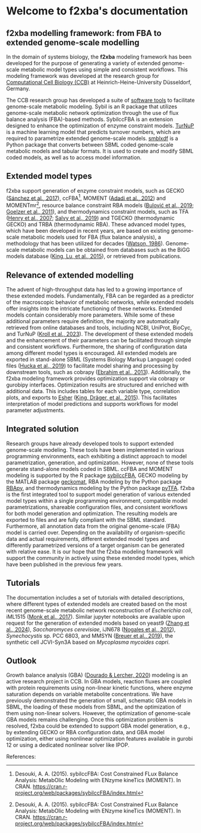 # Welcome to f2xba\'s documentation

## f2xba modelling framework: from FBA to extended genome-scale modelling

In the domain of systems biology, the **f2xba** modeling framework has
been developed for the purpose of generating a variety of extended
genome-scale metabolic model types using simple and consistent
workflows. This modeling framework was developed at the research group
for [Computational Cell Biology
(CCB)](https://www.cs.hhu.de/en/research-groups/computational-cell-biology)
at Heinrich-Heine-University Düsseldorf, Germany.

The CCB research group has developed a suite of [software
tools](https://www.cs.hhu.de/en/research-groups/computational-cell-biology/software-contributions)
to facilitate genome-scale metabolic modeling. Sybil is an R package
that utilizes genome-scale metabolic network optimization through the
use of flux balance analysis (FBA)-based methods. SybilccFBA is an
extension designed to enhance the optimization of enzyme constraint
models. [TurNuP](https://turnup.cs.hhu.de/Kcat) is a machine learning
model that predicts turnover numbers, which are required to parametrize
extended genome-scale models.
[smblxdf](https://sbmlxdf.readthedocs.io/en/latest/) is a Python package
that converts between SBML coded genome-scale metabolic models and
tabular formats. It is used to create and modify SBML coded models, as
well as to access model information.

## Extended model types

f2xba support generation of enzyme constraint models, such as GECKO
([Sánchez et al.,
2017](https://doi.org/https://doi.org/10.15252/msb.20167411)),
ccFBA[^1], MOMENT ([Adadi et al.,
2012](https://doi.org/10.1371/journal.pcbi.1002575)) and MOMENTmr[^2],
resource balance constraint RBA models ([Bulović et al.,
2019](https://doi.org/https://doi.org/10.1016/j.ymben.2019.06.001);
[Goelzer et al.,
2011](https://doi.org/https://doi.org/10.1016/j.automatica.2011.02.038)),
and thermodynamics constraint models, such as TFA ([Henry et al.,
2007](https://doi.org/10.1529/biophysj.106.093138); [Salvy et al.,
2019](https://doi.org/10.1093/bioinformatics/bty499)) and TGECKO
(thermodynamic GECKO) and TRBA (thermodynamic RBA). These advanced model
types, which have been developed in recent years, are based on existing
genome-scale metabolic models used for FBA (flux balance analysis), a
methodology that has been utilized for decades ([Watson,
1986](https://doi.org/10.1093/bioinformatics/2.1.23)). Genome-scale
metabolic models can be obtained from databases such as the BiGG models
database ([King, Lu, et al.,
2015](https://doi.org/10.1093/nar/gkv1049)), or retrieved from
publications.

## Relevance of extended modelling

The advent of high-throughput data has led to a growing importance of
these extended models. Fundamentally, FBA can be regarded as a predictor
of the macroscopic behavior of metabolic networks, while extended models
offer insights into the intricate functioning of these networks.
Extended models contain considerably more parameters. While some of
these additional parameters require definition, the majority are
automatically retrieved from online databases and tools, including NCBI,
UniProt, BioCyc, and TurNuP ([Kroll et al.,
2023](https://doi.org/10.1038/s41467-023-39840-4)). The development of
these extended models and the enhancement of their parameters can be
facilitated through simple and consistent workflows. Furthermore, the
sharing of configuration data among different model types is encouraged.
All extended models are exported in stand-alone SBML (Systems Biology
Markup Language) coded files ([Hucka et al.,
2019](https://doi.org/10.1515/jib-2019-0021)) to facilitate model
sharing and processing by downstream tools, such as cobrapy ([Ebrahim et
al., 2013](https://doi.org/10.1186/1752-0509-7-74)). Additionally, the
f2xba modeling framework provides optimization support via cobrapy or
gurobipy interfaces. Optimization results are structured and enriched
with additional data. This includes tables for each variable type,
correlation plots, and exports to [Esher](https://escher.github.io)
([King, Dräger, et al.,
2015](https://doi.org/10.1371/journal.pcbi.1004321)). This facilitates
interpretation of model predictions and supports workflows for model
parameter adjustments.

## Integrated solution

Research groups have already developed tools to support extended
genome-scale modeling. These tools have been implemented in various
programming environments, each exhibiting a distinct approach to model
parametrization, generation, and optimization. However, none of these
tools generate stand-alone models coded in SBML. ccFBA and MOMENT
modeling is supported by the R package
[sybilccFBA](https://cran.r-project.org/src/contrib/Archive/sybilccFBA/),
GECKO modeling by the MATLAB package
[geckomat](https://github.com/SysBioChalmers/GECKO/tree/main/src), RBA
modeling by the Python package
[RBApy](https://sysbioinra.github.io/RBApy/installation.html), and
thermodynamics modeling by the Python package
[pyTFA](https://pytfa.readthedocs.io/en/latest/index.html). f2xba is the
first integrated tool to support model generation of various extended
model types within a single programming environment, compatible model
parametrizations, shareable configuration files, and consistent
workflows for both model generation and optimization. The resulting
models are exported to files and are fully compliant with the SBML
standard. Furthermore, all annotation data from the original
genome-scale (FBA) model is carried over. Depending on the availability
of organism-specific data and actual requirements, different extended
model types and differently parametrized versions of a target organism
can be generated with relative ease. It is our hope that the f2xba
modeling framework will support the community in actively using these
extended model types, which have been published in the previous few
years.

## Tutorials

The documentation includes a set of tutorials with detailed
descriptions, where different types of extended models are created based
on the most recent genome-scale metabolic network reconstruction of
*Escherichia coli*, iML1515 ([Monk et al.,
2017](https://doi.org/10.1038/nbt.3956)). Similar jupyter notebooks are
available upon request for the generation of extended models based on
yeast9 ([Zhang et al.,
2024](https://doi.org/10.1038/s44320-024-00060-7)), *Saccharomyces
cerevisiae*, iJN678 ([Nogales et al.,
2012](https://doi.org/10.1073/pnas.1117907109)), *Synechocystis* sp. PCC
6803, and MMSYN ([Breuer et al.,
2019](https://doi.org/10.7554/eLife.36842)), the synthetic cell
JCVI-Syn3A based on *Mycoplasma mycoides capri*.

## Outlook

Growth balance analysis (GBA) ([Dourado & Lercher,
2020](https://doi.org/10.1038/s41467-020-14751-w)) modeling is an active
research project in CCB. In GBA models, reaction fluxes are coupled with
protein requirements using non-linear kinetic functions, where enzyme
saturation depends on variable metabolite concentrations. We have
previously demonstrated the generation of small, schematic GBA models in
SBML, the loading of these models from SBML, and the optimization of
them using non-linear solvers. However, the optimization of genome-scale
GBA models remains challenging. Once this optimization problem is
resolved, f2xba could be extended to support GBA model generation, e.g.,
by extending GECKO or RBA configuration data, and GBA model
optimization, either using nonlinear optimization features available in
gurobi 12 or using a dedicated nonlinear solver like IPOP.

References:

[^1]: Desouki, A. A. (2015). sybilccFBA: Cost Constrained FLux Balance
    Analysis: MetabOlic Modeling with ENzyme kineTics (MOMENT). In CRAN.
    <https://cran.r-project.org/web/packages/sybilccFBA/index.html>

[^2]: Desouki, A. A. (2015). sybilccFBA: Cost Constrained FLux Balance
    Analysis: MetabOlic Modeling with ENzyme kineTics (MOMENT). In CRAN.
    <https://cran.r-project.org/web/packages/sybilccFBA/index.html>
